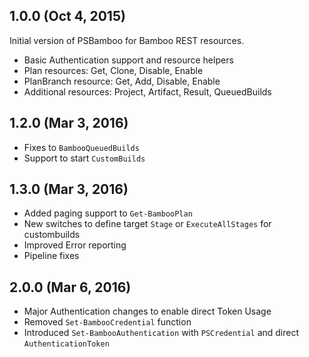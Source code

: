 ## 1.0.0 (Oct 4, 2015)
Initial version of PSBamboo for Bamboo REST resources.
 - Basic Authentication support and resource helpers
 - Plan resources: Get, Clone, Disable, Enable
 - PlanBranch resource: Get, Add, Disable, Enable
 - Additional resources: Project, Artifact, Result, QueuedBuilds

## 1.2.0 (Mar 3, 2016)
- Fixes to `BambooQueuedBuilds`
- Support to start `CustomBuilds`

## 1.3.0 (Mar 3, 2016)
- Added paging support to `Get-BambooPlan`
- New switches to define target `Stage` or `ExecuteAllStages` for custombuilds
- Improved Error reporting
- Pipeline fixes

## 2.0.0 (Mar 6, 2016)
- Major Authentication changes to enable direct Token Usage
- Removed `Set-BambooCredential` function
- Introduced `Set-BambooAuthentication` with `PSCredential` and direct
`AuthenticationToken`
